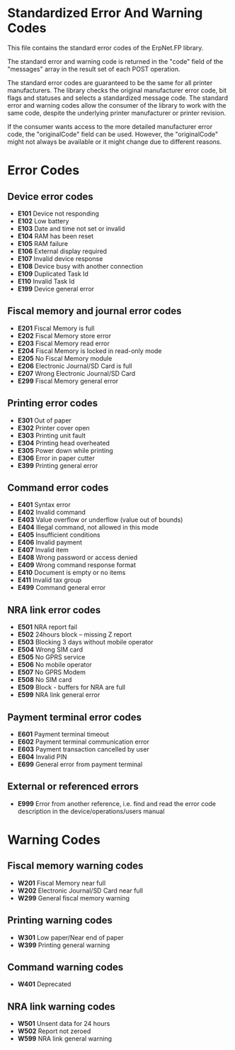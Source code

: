 # Standardized Error And Warning Codes
This file contains the standard error codes of the ErpNet.FP library.

The standard error and warning code is returned in the "code" field of the "messages" array in the result set of each POST operation.

The standard error codes are guaranteed to be the same for all printer manufacturers. 
The library checks the original manufacturer error code, bit flags and statuses and selects a standardized message code.
The standard error and warning codes allow the consumer of the library to work with the same code, 
despite the underlying printer manufacturer or printer revision.

If the consumer wants access to the more detailed manufacturer error code, the "originalCode" field can be used.
However, the "originalCode" might not always be available or it might change due to different reasons.

# Error Codes

## Device error codes 
* **E101** Device not responding
* **E102** Low battery
* **E103** Date and time not set or invalid
* **E104** RAM has been reset
* **E105** RAM failure
* **E106** External display required
* **E107** Invalid device response
* **E108** Device busy with another connection
* **E109** Duplicated Task Id
* **E110** Invalid Task Id
* **E199** Device general error

## Fiscal memory and journal error codes
* **E201** Fiscal Memory is full
* **E202** Fiscal Memory store error
* **E203** Fiscal Memory read error
* **E204** Fiscal Memory is locked in read-only mode
* **E205** No Fiscal Memory module
* **E206** Electronic Journal/SD Card is full
* **E207** Wrong Electronic Journal/SD Card 
* **E299** Fiscal Memory general error

## Printing error codes
* **E301** Out of paper
* **E302** Printer cover open
* **E303** Printing unit fault
* **E304** Printing head overheated
* **E305** Power down while printing
* **E306** Error in paper cutter
* **E399** Printing general error

## Command error codes
* **E401** Syntax error
* **E402** Invalid command
* **E403** Value overflow or underflow (value out of bounds)
* **E404** Illegal command, not allowed in this mode
* **E405** Insufficient conditions
* **E406** Invalid payment
* **E407** Invalid item
* **E408** Wrong password or access denied
* **E409** Wrong command response format
* **E410** Document is empty or no items
* **E411** Invalid tax group
* **E499** Command general error

## NRA link error codes
* **E501** NRA report fail
* **E502** 24hours block – missing Z report
* **E503** Blocking 3 days without mobile operator
* **E504** Wrong SIM card
* **E505** No GPRS service
* **E506** No mobile operator
* **E507** No GPRS Modem
* **E508** No SIM card
* **E509** Block - buffers for NRA are full
* **E599** NRA link general error

## Payment terminal error codes
* **E601** Payment terminal timeout
* **E602** Pаyment terminal communication error
* **E603** Payment transaction cancelled by user
* **E604** Invalid PIN
* **E699** General error from payment terminal

## External or referenced errors
* **E999** Error from another reference, i.e. find and read the error code description in the device/operations/users manual 


# Warning Codes

## Fiscal memory warning codes
* **W201** Fiscal Memory near full
* **W202** Electronic Journal/SD Card near full
* **W299** General fiscal memory warning

## Printing warning codes
* **W301** Low paper/Near end of paper
* **W399** Printing general warning

## Command warning codes
* **W401** Deprecated 

## NRA link warning codes
* **W501** Unsent data for 24 hours
* **W502** Report not zeroed
* **W599** NRA link general warning
